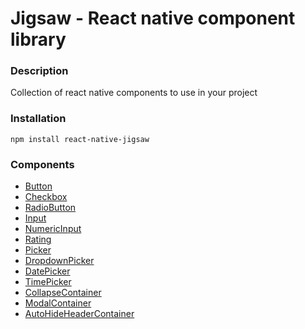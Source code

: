 Jigsaw - React native component library
=======================================

### Description
Collection of react native components to use in your project

### Installation
`npm install react-native-jigsaw`

### Components
- [Button](./Components/Button/README.md)
- [Checkbox](./Components/CheckBox/README.md)
- [RadioButton](./Components/RadioButton/README.md)
- [Input](./Components/Input/README.md)
- [NumericInput](./Components/NumericInput/README.md)
- [Rating](./Components/Rating/README.md)
- [Picker](./Components/Picker/README.md)
- [DropdownPicker](./Components/DropdownPicker/README.md)
- [DatePicker](./Components/DatePicker/README.md)
- [TimePicker](./Components/TimePicker/README.md)
- [CollapseContainer](./Components/CollapseContainer/README.md)
- [ModalContainer](./Components/ModalContainer/README.md)
- [AutoHideHeaderContainer](./Components/AutoHideHeaderContainer/README.md)

